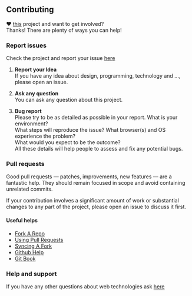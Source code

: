 [home]: http://github.com/AliMD/1Fonts "Persian Web Fonts"
[issues]: http://github.com/AliMD/1Fonts/issues "Issues · AliMD/1Fonts"
[support]: http://github.com/AliMD/1Tuts/issues "http://ali.md/ask"

## Contributing
**♥** [this][home] project and want to get involved?  
Thanks! There are plenty of ways you can help!  

### Report issues
Check the project and report your issue [here][issues]  

1. **Report your Idea**  
  If you have any idea about design, programming, technology and ..., please open an issue.  

1. **Ask any question**  
  You can ask any question about this project.  

1. **Bug report**  
  Please try to be as detailed as possible in your report. What is your environment?  
  What steps will reproduce the issue? What browser(s) and OS experience the problem?  
  What would you expect to be the outcome?  
  All these details will help people to assess and fix any potential bugs.  

### Pull requests  

Good pull requests — patches, improvements, new features — are a fantastic
help. They should remain focused in scope and avoid containing unrelated commits.  

If your contribution involves a significant amount of work or substantial
changes to any part of the project, please open an issue to discuss it first.  

#### Useful helps
* [Fork A Repo](http://help.github.com/articles/fork-a-repo)
* [Using Pull Requests](http://help.github.com/articles/using-pull-requests)
* [Syncing A Fork](http://help.github.com/articles/syncing-a-fork)
* [Github Help](http://help.github.com/)
* [Git Book](http://git-scm.com/book)

### Help and support
If you have any other questions about web technologies ask [here][support]  
